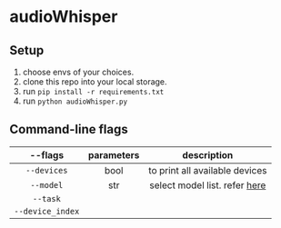 # audioWhisper

## Setup
1. choose envs of your choices.
2. clone this repo into your local storage.
3. run `pip install -r requirements.txt`
4. run `python audioWhisper.py`

## Command-line flags
|      --flags       |      parameters   |      description                          |
|:------------------:|:-----------------:|:-----------------------------------------:|
|    `--devices`     |       bool        |       to print all available devices      |
|    `--model`       |      str          |      select model list. refer [here]([https://github.com/openai/whisper](https://github.com/openai/whisper#available-models-and-languages))      |
|    `--task`        |                   |                                          |
|    `--device_index`|                   |                                          |


